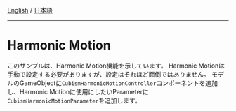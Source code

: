 [English](Description.md) / [日本語](Description.ja.md)

---

# Harmonic Motion

このサンプルは、Harmonic Motion機能を示しています。
Harmonic Motionは手動で設定する必要がありますが、設定はそれほど面倒ではありません。
モデルのGameObjectに`CubismHarmonicMotionController`コンポーネントを追加し、Harmonic Motionに使用にしたいParameterに`CubismHarmonicMotionParameter`を追加します。
